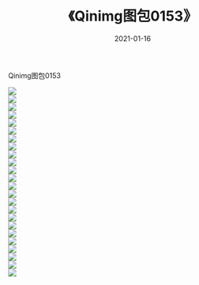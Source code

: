 ﻿---
layout: post
title:  《Qinimg图包0153》
date:   2021-01-16
img: http://imgx.orgx.ga/Qinimg图包/Qinimg图包0153/000.jpg
categories: [美女, 清纯, 唯美]
---

Qinimg图包0153

 ![](http://imgx.orgx.ga/Qinimg图包/Qinimg图包0153/001.jpg) <br>![](http://imgx.orgx.ga/Qinimg图包/Qinimg图包0153/002.jpg) <br>![](http://imgx.orgx.ga/Qinimg图包/Qinimg图包0153/003.jpg) <br>![](http://imgx.orgx.ga/Qinimg图包/Qinimg图包0153/004.jpg) <br>![](http://imgx.orgx.ga/Qinimg图包/Qinimg图包0153/005.jpg) <br>![](http://imgx.orgx.ga/Qinimg图包/Qinimg图包0153/006.jpg) <br>![](http://imgx.orgx.ga/Qinimg图包/Qinimg图包0153/007.jpg) <br>![](http://imgx.orgx.ga/Qinimg图包/Qinimg图包0153/008.jpg) <br>![](http://imgx.orgx.ga/Qinimg图包/Qinimg图包0153/009.jpg) <br>![](http://imgx.orgx.ga/Qinimg图包/Qinimg图包0153/010.jpg) <br>![](http://imgx.orgx.ga/Qinimg图包/Qinimg图包0153/011.jpg) <br>![](http://imgx.orgx.ga/Qinimg图包/Qinimg图包0153/012.jpg) <br>![](http://imgx.orgx.ga/Qinimg图包/Qinimg图包0153/013.jpg) <br>![](http://imgx.orgx.ga/Qinimg图包/Qinimg图包0153/014.jpg) <br>![](http://imgx.orgx.ga/Qinimg图包/Qinimg图包0153/015.jpg) <br>![](http://imgx.orgx.ga/Qinimg图包/Qinimg图包0153/016.jpg) <br>![](http://imgx.orgx.ga/Qinimg图包/Qinimg图包0153/017.jpg) <br>![](http://imgx.orgx.ga/Qinimg图包/Qinimg图包0153/018.jpg) <br>![](http://imgx.orgx.ga/Qinimg图包/Qinimg图包0153/019.jpg) <br>![](http://imgx.orgx.ga/Qinimg图包/Qinimg图包0153/020.jpg) <br>![](http://imgx.orgx.ga/Qinimg图包/Qinimg图包0153/021.jpg) <br>![](http://imgx.orgx.ga/Qinimg图包/Qinimg图包0153/022.jpg) <br>![](http://imgx.orgx.ga/Qinimg图包/Qinimg图包0153/023.jpg) <br>![](http://imgx.orgx.ga/Qinimg图包/Qinimg图包0153/024.jpg) <br>
